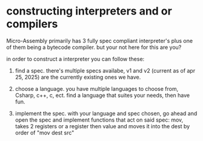 # constructing interpreters and or compilers

Micro-Assembly primarily has 3 fully spec compliant interpreter's plus one of them being a bytecode compiler. but your not here for this are you?

in order to construct a interpreter you can follow these:

1. find a spec.
    there's multiple specs availabe, v1 and v2 (current as of apr 25, 2025) are the currently existing
    ones we have.

2. choose a language.
    you have multiple languages to choose from, Csharp, c++, c, ect.
    find a language that suites your needs, then have fun.

3. implement the spec.
    with your language and spec chosen, go ahead and open the spec and implement functions that act on said spec:
        mov, takes 2 registers or a register then value and moves it into the dest by order of 
        "mov dest src"